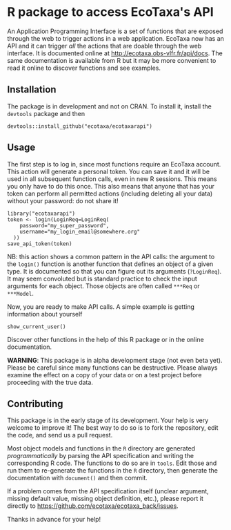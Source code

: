 # R package to access EcoTaxa's API

An Application Programming Interface is a set of functions that are exposed through the web to trigger actions in a web application. EcoTaxa now has an API and it can trigger *all* the actions that are doable through the web interface. It is documented online at <http://ecotaxa.obs-vlfr.fr/api/docs>. The same documentation is available from R but it may be more convenient to read it online to discover functions and see examples.

## Installation

The package is in development and not on CRAN. To install it, install the `devtools` package and then

```
devtools::install_github("ecotaxa/ecotaxarapi")
```

## Usage

The first step is to log in, since most functions require an EcoTaxa account. This action will generate a personal token. You can save it and it will be used in all subsequent function calls, even in new R sessions. This means you only have to do this once. This also means that anyone that has your token can perform all permitted actions (including deleting all your data) without your password: do not share it!

```
library("ecotaxarapi")
token <- login(LoginReq=LoginReq(
    password="my_super_password",
    username="my_login_email@somewhere.org"
  ))
save_api_token(token)
```

NB: this action shows a common pattern in the API calls: the argument to the `login()` function is another function that defines an object of a given type. It is documented so that you can figure out its arguments (`?LoginReq`). It may seem convoluted but is standard practice to check the input arguments for each object. Those objects are often called `***Req` or `***Model`.

Now, you are ready to make API calls. A simple example is getting information about yourself

```
show_current_user()
```

Discover other functions in the help of this R package or in the online documentation.

**WARNING**: This package is in alpha development stage (not even beta yet). Please be careful since many functions can be destructive. Please always examine the effect on a copy of your data or on a test project before proceeding with the true data. 

## Contributing

This package is in the early stage of its development. Your help is very welcome to improve it! The best way to do so is to fork the repository, edit the code, and send us a pull request.

Most object models and functions in the `R` directory are generated *programmatically* by parsing the API specification and writing the corresponding R code. The functions to do so are in `tools`. Edit those and run them to re-generate the functions in the `R` directory, then generate the documentation with `document()` and then commit.

If a problem comes from the API specification itself (unclear argument, missing default value, missing object definition, etc.), please report it directly to <https://github.com/ecotaxa/ecotaxa_back/issues>.

Thanks in advance for your help!
